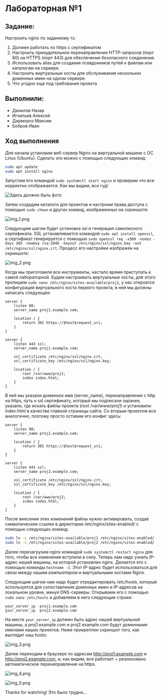 # Лабораторная №1

## Задание:
Настроить nginx по заданному тз:
1) Должен работать по https c сертификатом
2) Настроить принудительное перенаправление HTTP-запросов (порт 80) на HTTPS (порт 443) для обеспечения безопасного соединения.
3) Использовать alias для создания псевдонимов путей к файлам или каталогам на сервере.
4) Настроить виртуальные хосты для обслуживания нескольких доменных имен на одном сервере.
5) Что угодно еще под требования проекта
  
## Выполнили:
* Данилов Назар
* Игнатьев Алексей
* Дармороз Максим
* Бобров Иван

## Ход выполнения

Для начала установим веб-сервер Nginx на виртуальной машине с ОС Linux (Ubuntu). Сделать это можно с помощью следующих команд:

```bash
sudo apt update
sudo apt install nginx
```

Запустим его командой ```sudo systemctl start nginx``` и проверим что все корректно отображается. Как мы видим, все гуд!

![Здесь должно быть фото](img.png)

Затем создадим каталоги для проектов и настроим права доступа с помощью ```sudo chown``` и других команд, изображенных на скриншоте:

![img_1.png](img_1.png)

Следующим шагом будет установка ssl и генерация самописного сертификата. SSL устанавливается командой ```sudo apt install openssl```, 
а сертификат генерируется с помощью ```sudo openssl req -x509 -nodes -days 365 -newkey rsa:2048 -keyout /etc/nginx/ssl/nginx.key -out /etc/nginx/ssl/nginx.crt```.
Процесс его настройки изображен на скриншоте:

![img_2.png](img_2.png)

Когда мы приготовили все инструменты, настало время приступать к самой лабораторной. Будем настраивать виртуальные хосты,
для этого пропишем ```sudo nano /etc/nginx/sites-available/proj1```, у нас откроется конфигурация виртуального хоста первого проекта,
в ней мы должны написать следующее:

```nginx
server {
	listen 80;
	server_name proj1.example.com;

	location / {
    	return 301 https://$host$request_uri;
	}
}

server {
	listen 443 ssl;
	server_name proj1.example.com;

	ssl_certificate /etc/nginx/ssl/nginx.crt;
	ssl_certificate_key /etc/nginx/ssl/nginx.key;

	location / {
    	root /var/www/proj1;
    	index index.html;
	}
}
```

В ней мы указали доменное имя (server_name), перенаправление с http на https, путь к ssl сертификату, который мы подписали
заранее, указали, где искать файлы проекта (root /var/www/proj1) и установили index.html в качестве главной страницы сайта.
Со вторым проектом все аналогично, поэтому просто оставим его конфиг здесь:

```nginx
server {
	listen 80;
	server_name proj2.example.com;

	location / {
    	return 301 https://$host$request_uri;
	}
}

server {
	listen 443 ssl;
	server_name proj2.example.com;

	ssl_certificate /etc/nginx/ssl/nginx.crt;
	ssl_certificate_key /etc/nginx/ssl/nginx.key;

	location / {
    	root /var/www/proj2;
    	index index.html;
	}
}
```

После внесения этих изменений файлы нужно активировать, создав символические ссылки в директории /etc/nginx/sites-enabled/
с помощью следующих команд:

```bash
sudo ln -s /etc/nginx/sites-available/proj1 /etc/nginx/sites-enabled/
sudo ln -s /etc/nginx/sites-available/proj2 /etc/nginx/sites-enabled/
```

Далее перезагрузим nginx командой ```sudo systemctl restart nginx``` для того, чтобы все изменения вступили в силу. Теперь
нам надо узнать IP-адрес нашей машины, на которой установлен nginx. Делается это с помощью команды ```hostname -I```. Этот
IP-адрес будет использоваться для связи между нашим компьютером и виртуальными хостами Nginx.

Следующим шагом нам надо будет отредактировать /etc/hosts, который используется для сопоставления доменных имен и IP-адресов
на локальном уровне, минуя DNS-серверы. Открываем его с помощью ```sudo nano /etc/hosts``` и добавляем в него следующие строки:

```
your_server_ip  proj1.example.com
your_server_ip  proj2.example.com
```

На месте ```your_server_ip``` должен быть адрес нашей виртуальной машины, а proj1.example.com и proj2.example.com будут 
доменными именами наших проектов. Ниже прикреплен скриншот того, как выглядит наш hosts:

![img_3.png](img_3.png)

Далее переходим в браузере по адресам http://proj1.example.com и http://proj2.example.com, и, как видим, все работает +
реализовано автоматическое перенаправление на https.

![img_4.png](img_4.png)

![img_5.png](img_5.png)

Thanks for watching! Это было трудно...

